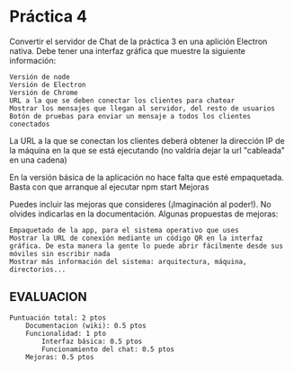  # Práctica 4
Convertir el servidor de Chat de la práctica 3 en una aplición Electron nativa. Debe tener una interfaz gráfica que muestre la siguiente información:

    Versión de node
    Versión de Electron
    Versión de Chrome
    URL a la que se deben conectar los clientes para chatear
    Mostrar los mensajes que llegan al servidor, del resto de usuarios
    Botón de pruebas para enviar un mensaje a todos los clientes conectados

La URL a la que se conectan los clientes deberá obtener la dirección IP de la máquina en la que se está ejecutando (no valdría dejar la url "cableada" en una cadena)

En la versión básica de la aplicación no hace falta que esté empaquetada. Basta con que arranque al ejecutar npm start
Mejoras

Puedes incluir las mejoras que consideres (¡Imaginación al poder!). No olvides indicarlas en la documentación. Algunas propuestas de mejoras:

    Empaquetado de la app, para el sistema operativo que uses
    Mostrar la URL de conexión mediante un código QR en la interfaz gráfica. De esta manera la gente lo puede abrir fácilmente desde sus móviles sin escribir nada
    Mostrar más información del sistema: arquitectura, máquina, directorios...

## EVALUACION

    Puntuación total: 2 ptos
        Documentacion (wiki): 0.5 ptos
        Funcionalidad: 1 pto
            Interfaz básica: 0.5 ptos
            Funcionamiento del chat: 0.5 ptos
        Mejoras: 0.5 ptos
